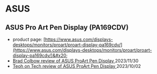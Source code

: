 # ASUS

## ASUS Pro Art Pen Display (PA169CDV)

* product page: [https://www.asus.com/displays-desktops/monitors/proart/proart-display-pa169cdv/](https://www.asus.com/displays-desktops/monitors/proart/proart-display-pa169cdv/)&#x20;
* [Brad Colbow review of ASUS ProArt Pen Display ](https://www.youtube.com/watch?v=867nj5QtxlQ)2023/11/30
* [Teoh on Tech review of ASUS ProArt Pen Display ](https://www.youtube.com/watch?v=jglWaHy1c8o)2023/10/02

